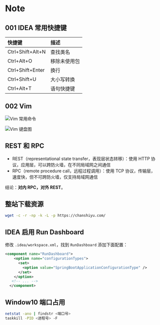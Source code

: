 # Note

## 001 IDEA 常用快捷键

| 快捷键           | 描述         |
| :--------------- | :----------- |
| Ctrl+Shift+Alt+N | 查找类名     |
| Ctrl+Alt+O       | 移除未使用包 |
| Ctrl+Shift+Enter | 换行         |
| Ctrl+Shift+U     | 大小写转换   |
| Ctrl+Alt+T       | 语句快捷键   |

## 002 Vim

![Vim 常用命令](https://raw.githubusercontent.com/chanshiyucx/poi/master/2019/vim%E5%B8%B8%E7%94%A8%E5%91%BD%E4%BB%A4.jpg)

![Vim 键盘图](https://raw.githubusercontent.com/chanshiyucx/poi/master/2019/vim%E9%94%AE%E7%9B%98%E5%9B%BE.jpg)

## REST 和 RPC

- REST（representational state transfer，表现层状态转移）：使用 HTTP 协议，应用层，可以跨防火墙，在不同局域网之间通信
- RPC（remote procedure call，远程过程调用）：使用 TCP 协议，传输层，速度快，但不可跨防火墙，仅支持局域网通信

结论：**对内 RPC，对外 REST**。

## 整站下载资源

```bash
wget -c -r -np -k -L -p https://chanshiyu.com/
```

## IDEA 启用 Run Dashboard

修改 `.idea/workspace.xml`，找到 `RunDashboard` 添加下面配置：

```xml
<component name="RunDashboard">
    <option name="configurationTypes">
      <set>
        <option value="SpringBootApplicationConfigurationType" />
      </set>
    </option>
   <!-- ... -->
  </component>
```

## Window10 端口占用

```bash
netstat -ano | findstr <端口号>
taskkill -PID <进程号> -F
```
